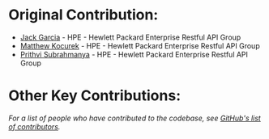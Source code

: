 # Original Contribution:

* [Jack Garcia](//github.com/lumbajack) - HPE - Hewlett Packard Enterprise Restful API Group
* [Matthew Kocurek](//github.com/Yergidy) - HPE - Hewlett Packard Enterprise Restful API Group
* [Prithvi Subrahmanya](//github.com/PrithviBS) - HPE - Hewlett Packard Enterprise Restful API Group

# Other Key Contributions:

*For a list of people who have contributed to the codebase, see [GitHub's list of contributors](https://github.com/DMTF/python-redfish-utility/contributors).*
